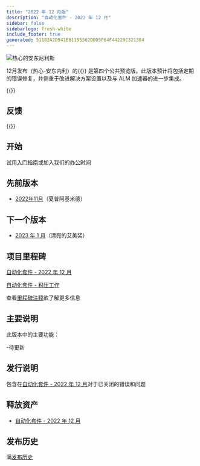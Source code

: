 ```yaml
---
title: "2022 年 12 月版"
description: "自动化套件 - 2022 年 12 月"
sidebar: false
sidebarlogo: fresh-white
include_footer: true
generated: 51182A2D941E81195362DDD5F64F44229C321384
---
```


<div class="optional">

![热心的安东尼利斯](/images/zealous-antonelli.png)

12月发布（热心-安东内利）的{{<product-name>}} 是第四个公共预览版。此版本预计将包括定期的错误修复，并侧重于改进解决方案设置以及与 ALM 加速器的进一步集成。

</div>

<div class="optional">

{{<presentationStyles>}}

## 反馈

{{<questions name="/content/zh-hans/releases/december-2022.json" completed="感谢您提供反馈" shownavigationbuttons="false" locale="zh-hans">}}

</div>

<div class="optional">

## 开始

试用[入门指南](/zh-hans/get-started)或加入我们的[办公时间](/zh-hans/office-hours)

## 先前版本

- [2022年11月](/zh-hans/releases/november-2022)（夏普阿基米德）

## 下一个版本

- [2023 年 1 月](/zh-hans/releases/january-2023)（漂亮的艾美奖）

## 项目里程碑

[自动化套件 - 2022 年 12 月](https://github.com/orgs/microsoft/projects/486/views/5)

[自动化套件 - 积压工作](https://github.com/orgs/microsoft/projects/486/views/1)

查看[里程碑注释](/zh-hans/releases/milestones)欲了解更多信息

## 主要说明

此版本中的主要功能：

-待更新

## 发行说明

包含在[自动化套件 - 2022 年 12 月](https://github.com/microsoft/powercat-automation-kit/releases/tag/AutomationKit-December2022)对于已关闭的错误和问题

## 释放资产

- [自动化套件 - 2022 年 12 月](https://github.com/microsoft/powercat-automation-kit/releases/tag/AutomationKit-December2022)

## 发布历史

满[发布历史](/zh-hans/releases)

</div>
